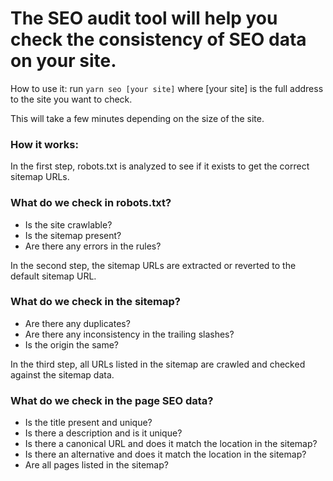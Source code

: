 # The SEO audit tool will help you check the consistency of SEO data on your site.

How to use it: run `yarn seo [your site]` where [your site] is the full address to the site you want to check.

This will take a few minutes depending on the size of the site.

### How it works:

In the first step, robots.txt is analyzed to see if it exists to get the correct sitemap URLs.

### What do we check in robots.txt?

- Is the site crawlable?
- Is the sitemap present?
- Are there any errors in the rules?

In the second step, the sitemap URLs are extracted or reverted to the default sitemap URL.

### What do we check in the sitemap?

- Are there any duplicates?
- Are there any inconsistency in the trailing slashes?
- Is the origin the same?

In the third step, all URLs listed in the sitemap are crawled and checked against the sitemap data.

### What do we check in the page SEO data?

- Is the title present and unique?
- Is there a description and is it unique?
- Is there a canonical URL and does it match the location in the sitemap?
- Is there an alternative and does it match the location in the sitemap?
- Are all pages listed in the sitemap?
